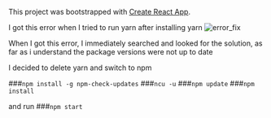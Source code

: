 This project was bootstrapped with [Create React App](https://github.com/facebook/create-react-app).



I got this error when I tried to run yarn after installing yarn
![error_fix](https://user-images.githubusercontent.com/98889289/224544737-4a4fa987-599b-4958-8599-0dd53a5e0bb3.png)

When I got this error, I immediately searched and looked for the solution,
as far as i understand the package versions were not up to date


I decided to delete yarn and switch to npm

###`npm install -g npm-check-updates`
###`ncu -u`
###`npm update`
###`npm install`

and run 
###`npm start`

